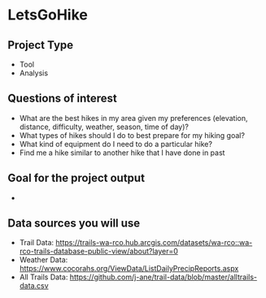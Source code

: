 # LetsGoHike

## Project Type
- Tool  
- Analysis
  
## Questions of interest
- What are the best hikes in my area given my preferences (elevation, distance, difficulty, weather, season, time of day)?
- What types of hikes should I do to best prepare for my hiking goal?
- What kind of equipment do I need to do a particular hike?
- Find me a hike similar to another hike that I have done in past

## Goal for the project output
- 

## Data sources you will use
- Trail Data: https://trails-wa-rco.hub.arcgis.com/datasets/wa-rco::wa-rco-trails-database-public-view/about?layer=0
- Weather Data: https://www.cocorahs.org/ViewData/ListDailyPrecipReports.aspx
- All Trails Data: https://github.com/j-ane/trail-data/blob/master/alltrails-data.csv
